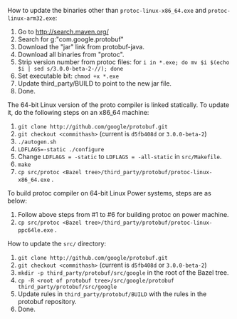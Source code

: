 How to update the binaries other than `protoc-linux-x86_64.exe` and `protoc-linux-arm32.exe`:

1. Go to http://search.maven.org/
2. Search for g:"com.google.protobuf"
3. Download the "jar" link from protobuf-java.
4. Download all binaries from "protoc".
5. Strip version number from protoc files: for `i in *.exe; do mv $i $(echo $i | sed s/3.0.0-beta-2-//); done`
6. Set executable bit: `chmod +x *.exe`
7. Update third_party/BUILD to point to the new jar file.
8. Done.

The 64-bit Linux version of the proto compiler is linked statically. To update it, do
the following steps on an x86_64 machine:

1. `git clone http://github.com/google/protobuf.git`
2. `git checkout <commithash>` (current is `d5fb408d` or `3.0.0-beta-2`)
3. `./autogen.sh`
4. `LDFLAGS=-static ./configure`
5. Change `LDFLAGS = -static` to `LDFLAGS = -all-static` in  `src/Makefile`.
6. `make`
7. `cp src/protoc <Bazel tree>/third_party/protobuf/protoc-linux-x86_64.exe` .

To build protoc compiler on 64-bit Linux Power systems, steps are as below:

1. Follow above steps from #1 to #6 for building protoc on power machine.
2. `cp src/protoc <Bazel tree>/third_party/protobuf/protoc-linux-ppc64le.exe` .

How to update the `src/` directory:

1. `git clone http://github.com/google/protobuf.git`
2. `git checkout <commithash>` (current is `d5fb408d` or `3.0.0-beta-2`)
2. `mkdir -p third_party/protobuf/src/google` in the root of the Bazel tree.
3. `cp -R <root of protobuf tree>/src/google/protobuf third_party/protobuf/src/google`
4. Update rules in `third_party/protobuf/BUILD` with the rules in the protobuf repository.
5. Done.
